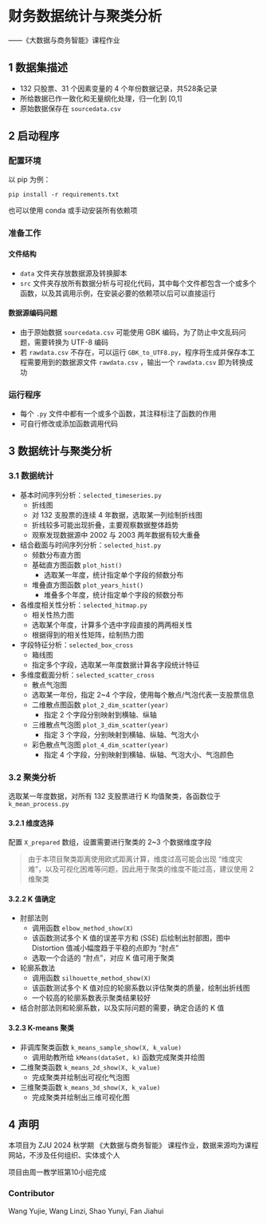 # 财务数据统计与聚类分析

——《大数据与商务智能》课程作业

## 1 数据集描述

- 132 只股票、31 个因素变量的 4 个年份数据记录，共528条记录
- 所给数据已作一致化和无量纲化处理，归一化到 [0,1]
- 原始数据保存在 `sourcedata.csv`

## 2 启动程序
### 配置环境

以 pip 为例：
```shell
pip install -r requirements.txt
```

也可以使用 conda 或手动安装所有依赖项

### 准备工作
#### 文件结构

- `data` 文件夹存放数据源及转换脚本
- `src` 文件夹存放所有数据分析与可视化代码，其中每个文件都包含一个或多个函数，以及其调用示例，在安装必要的依赖项以后可以直接运行

#### 数据源编码问题

- 由于原始数据 `sourcedata.csv` 可能使用 GBK 编码，为了防止中文乱码问题，需要转换为 UTF-8 编码
- 若 `rawdata.csv` 不存在，可以运行 `GBK_to_UTF8.py`，程序将生成并保存本工程需要用到的数据源文件 `rawdata.csv` ，输出一个 `rawdata.csv` 即为转换成功

### 运行程序
- 每个 `.py` 文件中都有一个或多个函数，其注释标注了函数的作用
- 可自行修改或添加函数调用代码

## 3 数据统计与聚类分析
### 3.1 数据统计

- 基本时间序列分析：`selected_timeseries.py`
  - 折线图
  - 对 132 支股票的连续 4 年数据，选取某一列绘制折线图
  - 折线较多可能出现折叠，主要观察数据整体趋势
  - 观察发现数据源中 2002 与 2003 两年数据有较大重叠
- 结合截面与时间序列分析：`selected_hist.py`
  - 频数分布直方图
  - 基础直方图函数 `plot_hist()` 
    - 选取某一年度，统计指定单个字段的频数分布
  - 堆叠直方图函数 `plot_years_hist()`
    - 堆叠多个年度，统计指定单个字段的频数分布
- 各维度相关性分析：`selected_hitmap.py`
  - 相关性热力图
  - 选取某个年度，计算多个选中字段直接的两两相关性
  - 根据得到的相关性矩阵，绘制热力图
- 字段特征分析：`selected_box_cross`
  - 箱线图
  - 指定多个字段，选取某一年度数据计算各字段统计特征
- 多维度截面分析：`selected_scatter_cross`
  - 散点气泡图
  - 选取某一年份，指定 2~4 个字段，使用每个散点/气泡代表一支股票信息
  - 二维散点图函数 `plot_2_dim_scatter(year)`
    - 指定 2 个字段分别映射到横轴、纵轴
  - 三维散点气泡图 `plot_3_dim_scatter(year)`
    - 指定 3 个字段，分别映射到横轴、纵轴、气泡大小
  - 彩色散点气泡图 `plot_4_dim_scatter(year)`
    - 指定 4 个字段，分别映射到横轴、纵轴、气泡大小、气泡颜色

### 3.2 聚类分析

选取某一年度数据，对所有 132 支股票进行 K 均值聚类，各函数位于 `k_mean_process.py`

#### 3.2.1 维度选择
配置 `X_prepared` 数组，设置需要进行聚类的 2~3 个数据维度字段

> 由于本项目聚类距离使用欧式距离计算，维度过高可能会出现 “维度灾难”，以及可视化困难等问题，因此用于聚类的维度不能过高，建议使用 2 维聚类

#### 3.2.2 K 值确定

- 肘部法则
  - 调用函数 `elbow_method_show(X)`
  - 该函数测试多个 K 值的误差平方和 (SSE) 后绘制出肘部图，图中 Distortion 值减小幅度趋于平稳的点即为 “肘点”
  - 选取一个合适的 “肘点”，对应 K 值可用于聚类
- 轮廓系数法
  - 调用函数 `silhouette_method_show(X)`
  - 该函数测试多个 K 值对应的轮廓系数以评估聚类的质量，绘制出折线图
  - 一个较高的轮廓系数表示聚类结果较好
- 结合肘部法则和轮廓系数，以及实际问题的需要，确定合适的 K 值

#### 3.2.3 K-means 聚类

- 非调库聚类函数 `k_means_sample_show(X, k_value)`
  - 调用助教所给 `kMeans(dataSet, k)` 函数完成聚类并绘图
- 二维聚类函数 `k_means_2d_show(X, k_value)`
  - 完成聚类并绘制出可视化气泡图
- 三维聚类函数 `k_means_3d_show(X, k_value)`
  - 完成聚类并绘制出三维可视化图

## 4 声明

本项目为 ZJU 2024 秋学期 《大数据与商务智能》 课程作业，数据来源均为课程网站，不涉及任何组织、实体或个人

项目由周一教学班第10小组完成

### Contributor

Wang Yujie,
Wang Linzi,
Shao Yunyi,
Fan Jiahui